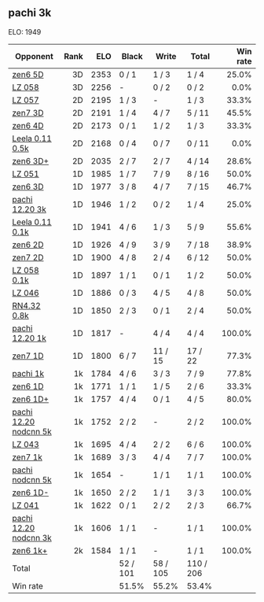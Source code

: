 ## pachi 3k ##

ELO: 1949

Opponent | Rank | ELO | Black | Write | Total | Win rate
---------|-----:|----:|-------|-------|-------|-------:
[zen6 5D](zen6%205D.md) | 3D | 2353 | 0 / 1 | 1 / 3 | 1 / 4 | 25.0%
[LZ 058](LZ%20058.md) | 3D | 2256 | - | 0 / 2 | 0 / 2 | 0.0%
[LZ 057](LZ%20057.md) | 2D | 2195 | 1 / 3 | - | 1 / 3 | 33.3%
[zen7 3D](zen7%203D.md) | 2D | 2191 | 1 / 4 | 4 / 7 | 5 / 11 | 45.5%
[zen6 4D](zen6%204D.md) | 2D | 2173 | 0 / 1 | 1 / 2 | 1 / 3 | 33.3%
[Leela 0.11 0.5k](Leela%200.11%200.5k.md) | 2D | 2168 | 0 / 4 | 0 / 7 | 0 / 11 | 0.0%
[zen6 3D+](zen6%203D+.md) | 2D | 2035 | 2 / 7 | 2 / 7 | 4 / 14 | 28.6%
[LZ 051](LZ%20051.md) | 1D | 1985 | 1 / 7 | 7 / 9 | 8 / 16 | 50.0%
[zen6 3D](zen6%203D.md) | 1D | 1977 | 3 / 8 | 4 / 7 | 7 / 15 | 46.7%
[pachi 12.20 3k](pachi%2012.20%203k.md) | 1D | 1946 | 1 / 2 | 0 / 2 | 1 / 4 | 25.0%
[Leela 0.11 0.1k](Leela%200.11%200.1k.md) | 1D | 1941 | 4 / 6 | 1 / 3 | 5 / 9 | 55.6%
[zen6 2D](zen6%202D.md) | 1D | 1926 | 4 / 9 | 3 / 9 | 7 / 18 | 38.9%
[zen7 2D](zen7%202D.md) | 1D | 1900 | 4 / 8 | 2 / 4 | 6 / 12 | 50.0%
[LZ 058 0.1k](LZ%20058%200.1k.md) | 1D | 1897 | 1 / 1 | 0 / 1 | 1 / 2 | 50.0%
[LZ 046](LZ%20046.md) | 1D | 1886 | 0 / 3 | 4 / 5 | 4 / 8 | 50.0%
[RN4.32 0.8k](RN4.32%200.8k.md) | 1D | 1850 | 2 / 3 | 0 / 1 | 2 / 4 | 50.0%
[pachi 12.20 1k](pachi%2012.20%201k.md) | 1D | 1817 | - | 4 / 4 | 4 / 4 | 100.0%
[zen7 1D](zen7%201D.md) | 1D | 1800 | 6 / 7 | 11 / 15 | 17 / 22 | 77.3%
[pachi 1k](pachi%201k.md) | 1k | 1784 | 4 / 6 | 3 / 3 | 7 / 9 | 77.8%
[zen6 1D](zen6%201D.md) | 1k | 1771 | 1 / 1 | 1 / 5 | 2 / 6 | 33.3%
[zen6 1D+](zen6%201D+.md) | 1k | 1757 | 4 / 4 | 0 / 1 | 4 / 5 | 80.0%
[pachi 12.20 nodcnn 5k](pachi%2012.20%20nodcnn%205k.md) | 1k | 1752 | 2 / 2 | - | 2 / 2 | 100.0%
[LZ 043](LZ%20043.md) | 1k | 1695 | 4 / 4 | 2 / 2 | 6 / 6 | 100.0%
[zen7 1k](zen7%201k.md) | 1k | 1689 | 3 / 3 | 4 / 4 | 7 / 7 | 100.0%
[pachi nodcnn 5k](pachi%20nodcnn%205k.md) | 1k | 1654 | - | 1 / 1 | 1 / 1 | 100.0%
[zen6 1D-](zen6%201D-.md) | 1k | 1650 | 2 / 2 | 1 / 1 | 3 / 3 | 100.0%
[LZ 041](LZ%20041.md) | 1k | 1622 | 0 / 1 | 2 / 2 | 2 / 3 | 66.7%
[pachi 12.20 nodcnn 3k](pachi%2012.20%20nodcnn%203k.md) | 1k | 1606 | 1 / 1 | - | 1 / 1 | 100.0%
[zen6 1k+](zen6%201k+.md) | 2k | 1584 | 1 / 1 | - | 1 / 1 | 100.0%
Total | | | 52 / 101 | 58 / 105 | 110 / 206 | 
Win rate| | | 51.5% | 55.2% | 53.4% | 
